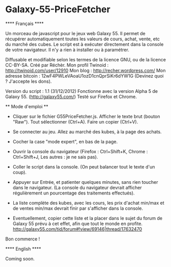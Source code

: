 Galaxy-55-PriceFetcher
======================

**** Français ****

Un morceau de javascript pour le jeux web Galaxy 55. Il permet de récupérer automatiquement toutes les valeurs de cours, achat, vente, etc du marché des cubes. Le script est à exécuter directement dans la console de votre navigateur. Il n'y a rien à installer ou à paramétrer.

Diffusable et modifiable selon les termes de la licence GNU, ou de la licence CC-BY-SA.
Créé par Réchèr.
Mon profil Twinoid : http://twinoid.com/user/12910
Mon blog : http://recher.wordpress.com/
Mon adresse bitcoin : 12wF4PWLeVAoaU1ozD1cnQprSiKr6dYW1G (Devinez quoi ? J'accepte les dons).

Version du script : 1.1 (31/12/2012)
Fonctionne avec la version Alpha 5 de Galaxy 55. (http://galaxy55.com/)
Testé sur Firefox et Chrome.


** Mode d'emploi **

- Cliquer sur le fichier G55PriceFetcher.js. Afficher le texte brut (bouton "Raw"). Tout sélectionner (Ctrl+A). Faire un copier (Ctrl+V).

- Se connecter au jeu. Allez au marché des kubes, à la page des achats.

- Cocher la case "mode expert", en bas de la page.

- Ouvrir la console du navigateur (Firefox : Ctrl+Shift+K, Chrome : Ctrl+Shift+J, Les autres : je ne sais pas).

- Coller le script dans la console. (On peut balancer tout le texte d'un coup).

- Appuyer sur Entrée, et patienter quelques minutes, sans rien toucher dans le navigateur. (La console du navigateur devrait afficher régulièrement un pourcentage des traitements effectués).

- La liste complète des kubes, avec les cours, les prix d'achat min/max et de ventes min/max devrait finir par s'afficher dans la console.

- Eventuellement, copier cette liste et la placer dans le sujet du forum de Galaxy 55 prévu à cet effet, afin que tout le monde en profite. http://galaxy55.com/tid/forum#!view/69146|thread/17632470

Bon commerce !


**** English ****

Coming soon.

